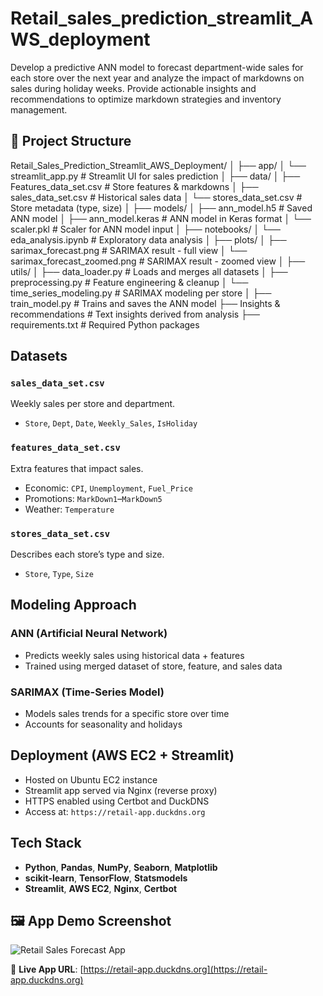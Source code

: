 # Retail_sales_prediction_streamlit_AWS_deployment
Develop a predictive ANN model to forecast department-wide sales for each store over the next year and analyze the impact of markdowns on sales during holiday weeks. Provide actionable insights and recommendations to optimize markdown strategies and inventory management.

## 📁 Project Structure

Retail_Sales_Prediction_Streamlit_AWS_Deployment/
│
├── app/
│ └── streamlit_app.py # Streamlit UI for sales prediction
│
├── data/
│ ├── Features_data_set.csv # Store features & markdowns
│ ├── sales_data_set.csv # Historical sales data
│ └── stores_data_set.csv # Store metadata (type, size)
│
├── models/
│ ├── ann_model.h5 # Saved ANN model
│ ├── ann_model.keras # ANN model in Keras format
│ └── scaler.pkl # Scaler for ANN model input
│
├── notebooks/
│ └── eda_analysis.ipynb # Exploratory data analysis
│
├── plots/
│ ├── sarimax_forecast.png # SARIMAX result - full view
│ └── sarimax_forecast_zoomed.png # SARIMAX result - zoomed view
│
├── utils/
│ ├── data_loader.py # Loads and merges all datasets
│ ├── preprocessing.py # Feature engineering & cleanup
│ └── time_series_modeling.py # SARIMAX modeling per store
│
├── train_model.py # Trains and saves the ANN model
├── Insights & recommendations # Text insights derived from analysis
├── requirements.txt # Required Python packages

## Datasets

### `sales_data_set.csv`
Weekly sales per store and department.  
- `Store`, `Dept`, `Date`, `Weekly_Sales`, `IsHoliday`

### `features_data_set.csv`
Extra features that impact sales.  
- Economic: `CPI`, `Unemployment`, `Fuel_Price`  
- Promotions: `MarkDown1`–`MarkDown5`  
- Weather: `Temperature`

### `stores_data_set.csv`
Describes each store’s type and size.  
- `Store`, `Type`, `Size`

## Modeling Approach

### ANN (Artificial Neural Network)
- Predicts weekly sales using historical data + features
- Trained using merged dataset of store, feature, and sales data

### SARIMAX (Time-Series Model)
- Models sales trends for a specific store over time
- Accounts for seasonality and holidays

## Deployment (AWS EC2 + Streamlit)

- Hosted on Ubuntu EC2 instance
- Streamlit app served via Nginx (reverse proxy)
- HTTPS enabled using Certbot and DuckDNS
- Access at: `https://retail-app.duckdns.org`

## Tech Stack

- **Python**, **Pandas**, **NumPy**, **Seaborn**, **Matplotlib**
- **scikit-learn**, **TensorFlow**, **Statsmodels**
- **Streamlit**, **AWS EC2**, **Nginx**, **Certbot**


## 🖼 App Demo Screenshot

![Retail Sales Forecast App](b4aa516b-50f3-4155-8539-cbde2bdfd47f.png)

🔗 **Live App URL**: [https://retail-app.duckdns.org](https://retail-app.duckdns.org)
